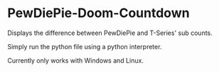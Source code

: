 # PewDiePie-Doom-Countdown

Displays the difference between PewDiePie and T-Series' sub counts.

Simply run the python file using a python interpreter.

Currently only works with Windows and Linux.